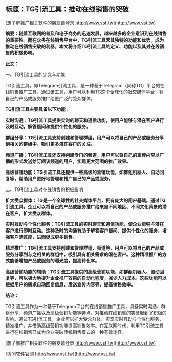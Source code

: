 ## **标题：TG引流工具：推动在线销售的突破**

[想了解推广相关软件的朋友请登录 http://www.vst.tw](http://www.vst.tw)

**摘要：随着互联网的普及和电子商务的迅速发展，越来越多的企业意识到在线销售的重要性。而在众多在线销售平台中，TG引流工具因其独特的功能和优势，成为推动在线销售突破的利器。本文将介绍TG引流工具的定义、功能以及其对在线销售的积极影响。**

**正文：**

一、TG引流工具的定义与功能

TG引流工具，即Telegram引流工具，是一种基于Telegram（简称TG）平台的在线销售推广工具。通过该工具，用户可以利用TG这个全球化的社交媒体平台，将自己的产品或服务推广给更广泛的受众群体。

**TG引流工具主要具备以下功能：**

**实时沟通：TG引流工具提供实时的聊天和通信功能，使用户能够与潜在客户进行及时互动，解答疑问和提供个性化的服务。**

**群组分享：TG引流工具支持创建和管理群组，用户可以将自己的产品或服务分享到相关的群组中，吸引更多潜在客户的关注。**

**频道广播：TG引流工具还支持创建专门的频道，用户可以将自己的宣传内容以广播的形式发送给订阅该频道的用户，实现更大范围的推广效果。**

**高级营销功能：TG引流工具还提供一些高级的营销功能，如群组机器人、自动回复等，帮助用户更好地管理和推广自己的产品或服务。**

二、TG引流工具对在线销售的积极影响

**扩大受众群体：TG是一个全球性的社交媒体平台，拥有庞大的用户基础。通过TG引流工具，企业可以将自己的产品或服务推广给来自不同地区、不同文化背景的潜在客户，扩大受众群体。**

**实时互动与个性化服务：TG引流工具的实时聊天和通信功能，使企业能够与潜在客户进行即时互动。这种及时的沟通有助于解答客户疑问、提供个性化的服务，增强客户满意度，进而促成更多销售。**

**精准推广：TG引流工具支持创建和管理群组、频道等，用户可以将自己的产品或服务分享到与之相关的群组中，吸引具有相关需求的潜在客户。这种精准推广的方式能够增加产品或服务的曝光度，提高转化率。**

**高级营销功能的辅助：TG引流工具提供的高级营销功能，如群组机器人、自动回复等，可以极大地提升企业推广效果的自动化程度，减少人力成本。这些功能可以根据用户的需求自动回复信息、发送宣传内容等，提高销售效率。**

**结论：**

TG引流工具作为一种基于Telegram平台的在线销售推广工具，具备实时沟通、群组分享、频道广播以及高级营销功能等特点，对推动在线销售的突破起到了积极的影响。通过TG引流工具，企业可以扩大受众群体、实现实时互动与个性化服务、精准推广，并借助高级营销功能提高销售效率。在互联网时代，利用TG引流工具进行在线销售已成为企业突破传统销售模式的一种有效途径。

[想了解推广相关软件的朋友请登录 http://www.vst.tw](http://www.vst.tw)


[访问软件官网 http://www.vst.tw](http://www.vst.tw)
